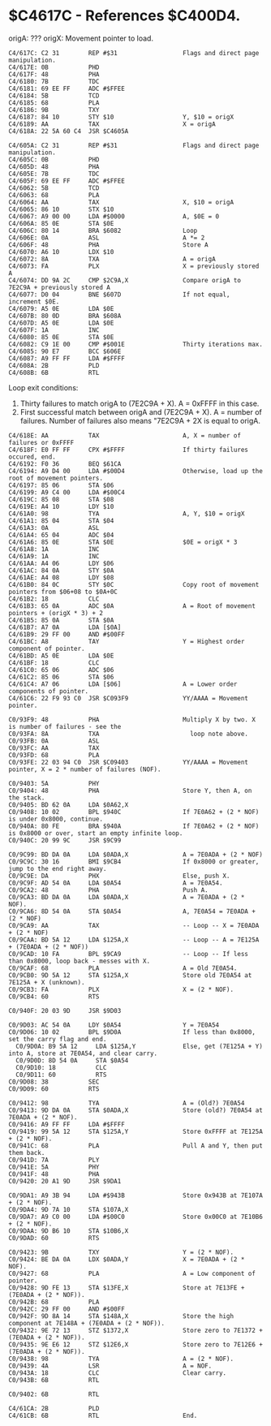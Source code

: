 # $C4617C - References $C400D4.
  origA: ???
  origX: Movement pointer to load.

    C4/617C: C2 31        REP #$31                  Flags and direct page manipulation.
    C4/617E: 0B           PHD
    C4/617F: 48           PHA
    C4/6180: 7B           TDC
    C4/6181: 69 EE FF     ADC #$FFEE
    C4/6184: 5B           TCD
    C4/6185: 68           PLA
    C4/6186: 9B           TXY
    C4/6187: 84 10        STY $10                   Y, $10 = origX
    C4/6189: AA           TAX                       X = origA
    C4/618A: 22 5A 60 C4  JSR $C4605A

    C4/605A: C2 31        REP #$31                  Flags and direct page manipulation.
    C4/605C: 0B           PHD
    C4/605D: 48           PHA
    C4/605E: 7B           TDC
    C4/605F: 69 EE FF     ADC #$FFEE
    C4/6062: 5B           TCD
    C4/6063: 68           PLA
    C4/6064: AA           TAX                       X, $10 = origA
    C4/6065: 86 10        STX $10
    C4/6067: A9 00 00     LDA #$0000                A, $0E = 0
    C4/606A: 85 0E        STA $0E
    C4/606C: 80 14        BRA $6082                 Loop
    C4/606E: 0A           ASL                       A *= 2
    C4/606F: 48           PHA                       Store A
    C4/6070: A6 10        LDX $10
    C4/6072: 8A           TXA                       A = origA
    C4/6073: FA           PLX                       X = previously stored A
    C4/6074: DD 9A 2C     CMP $2C9A,X               Compare origA to 7E2C9A + previously stored A
    C4/6077: D0 04        BNE $607D                 If not equal, increment $0E.
    C4/6079: A5 0E        LDA $0E
    C4/607B: 80 0D        BRA $608A
    C4/607D: A5 0E        LDA $0E
    C4/607F: 1A           INC
    C4/6080: 85 0E        STA $0E
    C4/6082: C9 1E 00     CMP #$001E                Thirty iterations max.
    C4/6085: 90 E7        BCC $606E
    C4/6087: A9 FF FF     LDA #$FFFF
    C4/608A: 2B           PLD
    C4/608B: 6B           RTL

Loop exit conditions:
  1. Thirty failures to match origA to (7E2C9A + X). A = 0xFFFF in this case.
  2. First successful match between origA and (7E2C9A + X). A = number of failures. Number of failures also means "7E2C9A + 2X is equal to origA.

    C4/618E: AA           TAX                       A, X = number of failures or 0xFFFF
    C4/618F: E0 FF FF     CPX #$FFFF                If thirty failures occured, end.
    C4/6192: F0 36        BEQ $61CA
    C4/6194: A9 D4 00     LDA #$00D4                Otherwise, load up the root of movement pointers.
    C4/6197: 85 06        STA $06
    C4/6199: A9 C4 00     LDA #$00C4
    C4/619C: 85 08        STA $08
    C4/619E: A4 10        LDY $10
    C4/61A0: 98           TYA                       A, Y, $10 = origX
    C4/61A1: 85 04        STA $04
    C4/61A3: 0A           ASL
    C4/61A4: 65 04        ADC $04
    C4/61A6: 85 0E        STA $0E                   $0E = origX * 3
    C4/61A8: 1A           INC
    C4/61A9: 1A           INC
    C4/61AA: A4 06        LDY $06
    C4/61AC: 84 0A        STY $0A
    C4/61AE: A4 08        LDY $08
    C4/61B0: 84 0C        STY $0C                   Copy root of movement pointers from $06+08 to $0A+0C
    C4/61B2: 18           CLC
    C4/61B3: 65 0A        ADC $0A                   A = Root of movement pointers + (origX * 3) + 2
    C4/61B5: 85 0A        STA $0A
    C4/61B7: A7 0A        LDA [$0A]
    C4/61B9: 29 FF 00     AND #$00FF
    C4/61BC: A8           TAY                       Y = Highest order component of pointer.
    C4/61BD: A5 0E        LDA $0E
    C4/61BF: 18           CLC
    C4/61C0: 65 06        ADC $06
    C4/61C2: 85 06        STA $06
    C4/61C4: A7 06        LDA [$06]                 A = Lower order components of pointer.
    C4/61C6: 22 F9 93 C0  JSR $C093F9               YY/AAAA = Movement pointer.

    C0/93F9: 48           PHA                       Multiply X by two. X is number of failures - see the
    C0/93FA: 8A           TXA                         loop note above.
    C0/93FB: 0A           ASL
    C0/93FC: AA           TAX
    C0/93FD: 68           PLA
    C0/93FE: 22 03 94 C0  JSR $C09403               YY/AAAA = Movement pointer, X = 2 * number of failures (NOF).

    C0/9403: 5A           PHY
    C0/9404: 48           PHA                       Store Y, then A, on the stack.
    C0/9405: BD 62 0A     LDA $0A62,X
    C0/9408: 10 02        BPL $940C                 If 7E0A62 + (2 * NOF) is under 0x8000, continue.
    C0/940A: 80 FE        BRA $940A                 If 7E0A62 + (2 * NOF) is 0x8000 or over, start an empty infinite loop.
    C0/940C: 20 99 9C     JSR $9C99

    C0/9C99: BD DA 0A     LDA $0ADA,X               A = 7E0ADA + (2 * NOF)
    C0/9C9C: 30 16        BMI $9CB4                 If 0x8000 or greater, jump to the end right away.
    C0/9C9E: DA           PHX                       Else, push X.
    C0/9C9F: AD 54 0A     LDA $0A54                 A = 7E0A54.
    C0/9CA2: 48           PHA                       Push A.
    C0/9CA3: BD DA 0A     LDA $0ADA,X               A = 7E0ADA + (2 * NOF).
    C0/9CA6: 8D 54 0A     STA $0A54                 A, 7E0A54 = 7E0ADA + (2 * NOF)
    C0/9CA9: AA           TAX                       -- Loop -- X = 7E0ADA + (2 * NOF)
    C0/9CAA: BD 5A 12     LDA $125A,X               -- Loop -- A = 7E125A + (7E0ADA + (2 * NOF))
    C0/9CAD: 10 FA        BPL $9CA9                 -- Loop -- If less than 0x8000, loop back - messes with X.
    C0/9CAF: 68           PLA                       A = Old 7E0A54.
    C0/9CB0: 9D 5A 12     STA $125A,X               Store old 7E0A54 at 7E125A + X (unknown).
    C0/9CB3: FA           PLX                       X = (2 * NOF).
    C0/9CB4: 60           RTS

    C0/940F: 20 03 9D     JSR $9D03

    C0/9D03: AC 54 0A     LDY $0A54                 Y = 7E0A54
    C0/9D06: 10 02        BPL $9D0A                 If less than 0x8000, set the carry flag and end.
      C0/9D0A: B9 5A 12     LDA $125A,Y             Else, get (7E125A + Y) into A, store at 7E0A54, and clear carry.
      C0/9D0D: 8D 54 0A     STA $0A54
      C0/9D10: 18           CLC
      C0/9D11: 60           RTS
    C0/9D08: 38           SEC
    C0/9D09: 60           RTS

    C0/9412: 98           TYA                       A = (Old?) 7E0A54
    C0/9413: 9D DA 0A     STA $0ADA,X               Store (old?) 7E0A54 at 7E0ADA + (2 * NOF).
    C0/9416: A9 FF FF     LDA #$FFFF
    C0/9419: 99 5A 12     STA $125A,Y               Store 0xFFFF at 7E125A + (2 * NOF).
    C0/941C: 68           PLA                       Pull A and Y, then put them back.
    C0/941D: 7A           PLY
    C0/941E: 5A           PHY
    C0/941F: 48           PHA
    C0/9420: 20 A1 9D     JSR $9DA1

    C0/9DA1: A9 3B 94     LDA #$943B                Store 0x943B at 7E107A + (2 * NOF).
    C0/9DA4: 9D 7A 10     STA $107A,X
    C0/9DA7: A9 C0 00     LDA #$00C0                Store 0x00C0 at 7E10B6 + (2 * NOF).
    C0/9DAA: 9D B6 10     STA $10B6,X
    C0/9DAD: 60           RTS

    C0/9423: 9B           TXY                       Y = (2 * NOF).
    C0/9424: BE DA 0A     LDX $0ADA,Y               X = 7E0ADA + (2 * NOF).
    C0/9427: 68           PLA                       A = Low component of pointer.
    C0/9428: 9D FE 13     STA $13FE,X               Store at 7E13FE + (7E0ADA + (2 * NOF)).
    C0/942B: 68           PLA
    C0/942C: 29 FF 00     AND #$00FF
    C0/942F: 9D 8A 14     STA $148A,X               Store the high component at 7E148A + (7E0ADA + (2 * NOF)).
    C0/9432: 9E 72 13     STZ $1372,X               Store zero to 7E1372 + (7E0ADA + (2 * NOF)).
    C0/9435: 9E E6 12     STZ $12E6,X               Store zero to 7E12E6 + (7E0ADA + (2 * NOF)).
    C0/9438: 98           TYA                       A = (2 * NOF).
    C0/9439: 4A           LSR                       A = NOF.
    C0/943A: 18           CLC                       Clear carry.
    C0/943B: 6B           RTL

    C0/9402: 6B           RTL

    C4/61CA: 2B           PLD
    C4/61CB: 6B           RTL                       End.